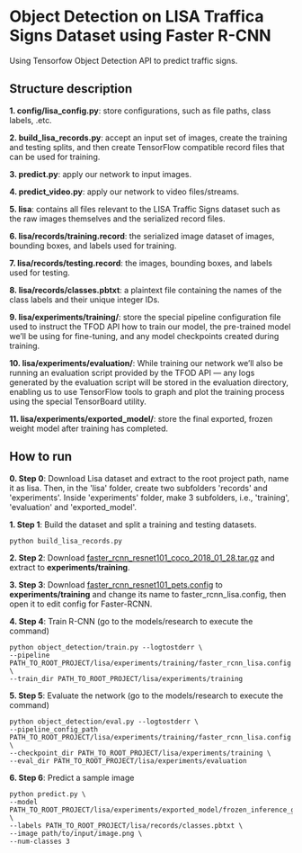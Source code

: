 # Object Detection on LISA Traffica Signs Dataset using Faster R-CNN
Using Tensorfow Object Detection API to predict traffic signs.

## Structure description

__1. config/lisa_config.py__: store configurations, such as file paths, class labels, .etc.

__2. build_lisa_records.py__: accept an input set of images, create the
training and testing splits, and then create TensorFlow compatible record files that can be used for
training.

__3. predict.py__: apply our network to input images.

__4. predict_video.py__: apply our network to video files/streams.

__5. lisa__: contains all files relevant to the LISA Traffic Signs dataset such as the
raw images themselves and the serialized record files.

__6. lisa/records/training.record__: the serialized image dataset of images, bounding boxes, and labels
used for training.

__7. lisa/records/testing.record__: the images, bounding boxes, and labels used for testing.

__8. lisa/records/classes.pbtxt__: a plaintext file containing the names of the class labels and their unique
integer IDs.

__9. lisa/experiments/training/__: store the special pipeline configuration file used to instruct the
TFOD API how to train our model, the pre-trained model we’ll be using for fine-tuning, and any
model checkpoints created during training.

__10. lisa/experiments/evaluation/__: While training our network we’ll also be running an evaluation script provided by the TFOD
API — any logs generated by the evaluation script will be stored in the evaluation directory,
enabling us to use TensorFlow tools to graph and plot the training process using the special
TensorBoard utility. 

__11. lisa/experiments/exported_model/__: store the final exported, frozen weight model after training has
completed.

## How to run

__0. Step 0__: Download Lisa dataset and extract to the root project path, name it as lisa. Then, in the 'lisa' folder, create two subfolders 'records' and 'experiments'.
Inside 'experiments' folder, make 3 subfolders, i.e., 'training', 'evaluation' and 'exported_model'.

__1. Step 1__: Build the dataset and split a training and testing datasets.

```
python build_lisa_records.py
```

__2. Step 2__: Download [faster_rcnn_resnet101_coco_2018_01_28.tar.gz](https://github.com/tensorflow/models/blob/master/research/object_detection/g3doc/detection_model_zoo.md) and extract to __experiments/training__.

__3. Step 3__: Download [faster_rcnn_resnet101_pets.config](https://github.com/tensorflow/models/tree/master/research/object_detection/samples/configs) 
to __experiments/training__ and change its name to faster_rcnn_lisa.config, then open it to edit config for Faster-RCNN.

__4. Step 4__: Train R-CNN (go to the models/research to execute the command)

```
python object_detection/train.py --logtostderr \
--pipeline PATH_TO_ROOT_PROJECT/lisa/experiments/training/faster_rcnn_lisa.config \ 
--train_dir PATH_TO_ROOT_PROJECT/lisa/experiments/training
```

__5. Step 5__: Evaluate the network (go to the models/research to execute the command)

```
python object_detection/eval.py --logtostderr \
--pipeline_config_path PATH_TO_ROOT_PROJECT/lisa/experiments/training/faster_rcnn_lisa.config \
--checkpoint_dir PATH_TO_ROOT_PROJECT/lisa/experiments/training \
--eval_dir PATH_TO_ROOT_PROJECT/lisa/experiments/evaluation
```

__6. Step 6__: Predict a sample image

```
python predict.py \
--model PATH_TO_ROOT_PROJECT/lisa/experiments/exported_model/frozen_inference_graph.pb \
--labels PATH_TO_ROOT_PROJECT/lisa/records/classes.pbtxt \
--image path/to/input/image.png \
--num-classes 3
```





